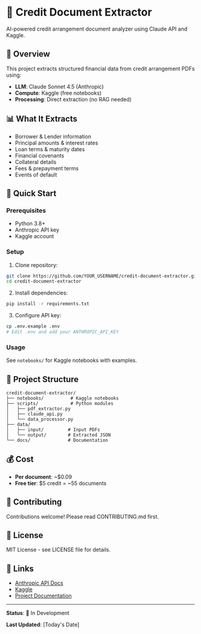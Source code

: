 # 🏦 Credit Document Extractor
AI-powered credit arrangement document analyzer using Claude API and Kaggle.

## 🎯 Overview
This project extracts structured financial data from credit arrangement PDFs using:
- **LLM**: Claude Sonnet 4.5 (Anthropic)
- **Compute**: Kaggle (free notebooks)
- **Processing**: Direct extraction (no RAG needed)

## 📊 What It Extracts

- Borrower & Lender information
- Principal amounts & interest rates
- Loan terms & maturity dates
- Financial covenants
- Collateral details
- Fees & prepayment terms
- Events of default

## 🚀 Quick Start

### Prerequisites
- Python 3.8+
- Anthropic API key
- Kaggle account

### Setup

1. Clone repository:
```bash
git clone https://github.com/YOUR_USERNAME/credit-document-extractor.git
cd credit-document-extractor
```

2. Install dependencies:
```bash
pip install -r requirements.txt
```

3. Configure API key:
```bash
cp .env.example .env
# Edit .env and add your ANTHROPIC_API_KEY
```

### Usage

See `notebooks/` for Kaggle notebooks with examples.

## 📁 Project Structure
```
credit-document-extractor/
├── notebooks/          # Kaggle notebooks
├── scripts/            # Python modules
│   ├── pdf_extractor.py
│   ├── claude_api.py
│   └── data_processor.py
├── data/
│   ├── input/         # Input PDFs
│   └── output/        # Extracted JSON
└── docs/              # Documentation
```

## 💰 Cost

- **Per document**: ~$0.09
- **Free tier**: $5 credit = ~55 documents

## 🤝 Contributing

Contributions welcome! Please read CONTRIBUTING.md first.

## 📝 License

MIT License - see LICENSE file for details.

## 🔗 Links

- [Anthropic API Docs](https://docs.anthropic.com)
- [Kaggle](https://www.kaggle.com)
- [Project Documentation](./docs/)

---

**Status**: 🚧 In Development

**Last Updated**: [Today's Date]